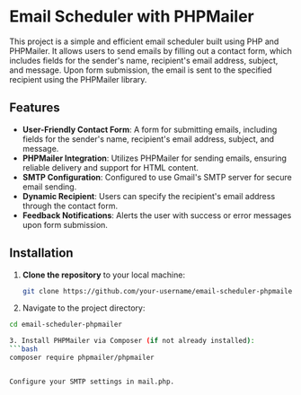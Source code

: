 # Email Scheduler with PHPMailer

This project is a simple and efficient email scheduler built using PHP and PHPMailer. It allows users to send emails by filling out a contact form, which includes fields for the sender's name, recipient's email address, subject, and message. Upon form submission, the email is sent to the specified recipient using the PHPMailer library.

## Features

- **User-Friendly Contact Form**: A form for submitting emails, including fields for the sender's name, recipient's email address, subject, and message.
- **PHPMailer Integration**: Utilizes PHPMailer for sending emails, ensuring reliable delivery and support for HTML content.
- **SMTP Configuration**: Configured to use Gmail's SMTP server for secure email sending.
- **Dynamic Recipient**: Users can specify the recipient's email address through the contact form.
- **Feedback Notifications**: Alerts the user with success or error messages upon form submission.

## Installation

1. **Clone the repository** to your local machine:
   ```bash
   git clone https://github.com/your-username/email-scheduler-phpmailer.git

2. Navigate to the project directory:
```bash
cd email-scheduler-phpmailer

3. Install PHPMailer via Composer (if not already installed):
```bash
composer require phpmailer/phpmailer


Configure your SMTP settings in mail.php.
